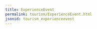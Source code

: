 ```yaml
---
title: ExperienceEvent
permalink: tourism/ExperienceEvent.html
jsonid: tourism_experienceevent
---
```

